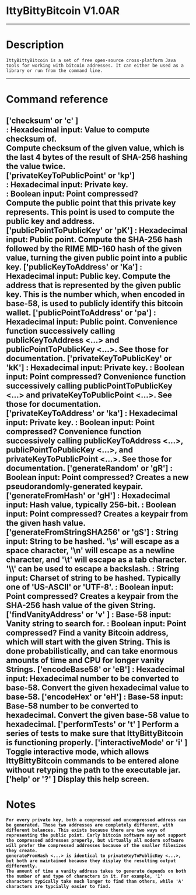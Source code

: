 # IttyBittyBitcoin V1.0AR
------------
# Description
	IttyBittyBitcoin is a set of free open-source cross-platform Java tools for working with bitcoin addresses. It can either be used as a library or run from the command line.
------------
# Command reference
['checksum'                 or 'c' ] <a>  
    <a>: Hexadecimal input: Value to compute checksum of.  
    Compute checksum of the given value, which is the last 4 bytes of the result of SHA-256 hashing the value twice.  
['privateKeyToPublicPoint'  or 'kp'] <a> <b>  
    <a>: Hexadecimal input: Private key.  
    <b>: Boolean     input: Point compressed?  
    Compute the public point that this private key represents. This point is used to compute the public key and address.  
['publicPointToPublicKey'   or 'pK'] <a>
    <a>: Hexadecimal input: Public point.
    Compute the SHA-256 hash followed by the RIME MD-160 hash of the given value, turning the given public point into a public key.
['publicKeyToAddress'       or 'Ka'] <a>
    <a>: Hexadecimal input: Public key.
    Compute the address that is represented by the given public key. This is the number which, when encoded in base-58, is used to publicly identify this bitcoin wallet.
['publicPointToAddress'     or 'pa'] <a>
    <a>: Hexadecimal input: Public point.
    Convenience function successively calling publicKeyToAddress <...> and publicPointToPublicKey <...>. See those for documentation.
['privateKeyToPublicKey'    or 'kK'] <a> <b>
    <a>: Hexadecimal input: Private key.
    <b>: Boolean     input: Point compressed?
    Convenience function successively calling publicPointToPublicKey <...> and privateKeyToPublicPoint <...>. See those for documentation.
['privateKeyToAddress'      or 'ka'] <a> <b>
    <a>: Hexadecimal input: Private key.
    <b>: Boolean     input: Point compressed?
    Convenience function successively calling publicKeyToAddress <...>, publicPointToPublicKey <...>, and privateKeyToPublicPoint <...>. See those for documentation.
['generateRandom'           or 'gR'] <a>
    <a>: Boolean     input: Point compressed?
    Creates a new pseudorandomly-generated keypair.
['generateFromHash'         or 'gH'] <a> <b>
    <a>: Hexadecimal input: Hash value, typically 256-bit.
    <b>: Boolean     input: Point compressed?
    Creates a keypair from the given hash value.
['generateFromStringSHA256' or 'gS'] <a> <b> <c>
    <a>: String      input: String to be hashed. '\\s' will escape as a space character, '\\n' will escape as a newline character, and '\\t' will escape as a tab character. '\\\\' can be used to escape a backslash.
    <a>: String      input: Charset of string to be hashed. Typically one of 'US-ASCII' or 'UTF-8'.
    <c>: Boolean     input: Point compressed?
    Creates a keypair from the SHA-256 hash value of the given String.
['findVanityAddress'        or 'v' ] <a> <b>
    <a>: Base-58     input: Vanity string to search for.
    <b>: Boolean     input: Point compressed?
    Find a vanity Bitcoin address, which will start with the given String. This is done probabilistically, and can take enormous amounts of time and CPU for longer vanity Strings.
['encodeBase58'             or 'eB'] <a>
    <a>: Hexadecimal input: Hexadecimal number to be converted to base-58.
    Convert the given hexadecimal value to base-58.
['encodeHex'                or 'eH'] <a>
    <a>: Base-58     input: Base-58 number to be converted to hexadecimal.
    Convert the given base-58 value to hexadecimal.
['performTests'             or 't' ]
    Perform a series of tests to make sure that IttyBittyBitcoin is functioning properly.
['interactiveMode'          or 'i' ]
    Toggle interactive mode, which allows IttyBittyBitcoin commands to be entered alone without retyping the path to the executable jar.
['help'                     or '?' ]
    Display this help screen.
------------
# Notes
    For every private key, both a compressed and uncompressed address can be generated. Those two addresses are completely different, with different balances. This exists because there are two ways of representing the public point. Early bitcoin software may not support the compressed addresses properly, but virtually all modern software will prefer the compressed addresses because of the smaller filesizes they create.
    generateFromHash <...> is identical to privateKeyToPublicKey <...>, but both are maintained because they display the resulting output differently.
    The amount of time a vanity address takes to generate depends on both the number of and type of characters in it. For example, '1' characters typically take much longer to find than others, while 'A' characters are typcially easier to find. 
